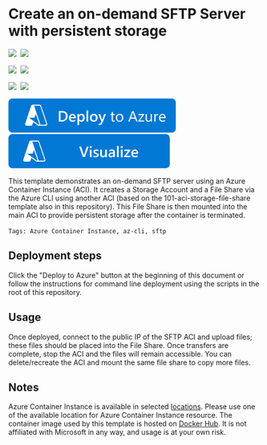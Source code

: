 # Create an on-demand SFTP Server with persistent storage

<IMG SRC="https://azurequickstartsservice.blob.core.windows.net/badges/201-aci-sftp-files/PublicLastTestDate.svg" />&nbsp;
<IMG SRC="https://azurequickstartsservice.blob.core.windows.net/badges/201-aci-sftp-files/PublicDeployment.svg" />&nbsp;

<IMG SRC="https://azurequickstartsservice.blob.core.windows.net/badges/201-aci-sftp-files/FairfaxLastTestDate.svg" />&nbsp;
<IMG SRC="https://azurequickstartsservice.blob.core.windows.net/badges/201-aci-sftp-files/FairfaxDeployment.svg" />&nbsp;

<IMG SRC="https://azurequickstartsservice.blob.core.windows.net/badges/201-aci-sftp-files/BestPracticeResult.svg" />&nbsp;
<IMG SRC="https://azurequickstartsservice.blob.core.windows.net/badges/201-aci-sftp-files/CredScanResult.svg" />&nbsp;

<a href="https://portal.azure.com/#create/Microsoft.Template/uri/https%3A%2F%2Fraw.githubusercontent.com%2FAzure%2Fazure-quickstart-templates%2Fmaster%2F201-aci-sftp-files%2Fazuredeploy.json" target="_blank">
    <img src="https://raw.githubusercontent.com/Azure/azure-quickstart-templates/master/1-CONTRIBUTION-GUIDE/images/deploytoazure.svg"/>
</a>
<a href="http://armviz.io/#/?load=https%3A%2F%2Fraw.githubusercontent.com%2FAzure%2Fazure-quickstart-templates%2Fmaster%2F201-sftp-files%2Fazuredeploy.json" target="_blank">
    <img src="https://raw.githubusercontent.com/Azure/azure-quickstart-templates/master/1-CONTRIBUTION-GUIDE/images/visualizebutton.svg"/>
</a>

This template demonstrates an on-demand SFTP server using an Azure Container Instance (ACI). It creates a Storage Account and a File Share via the Azure CLI using another ACI (based on the 101-aci-storage-file-share template also in this repository). This File Share is then mounted into the main ACI to provide persistent storage after the container is terminated.

`Tags: Azure Container Instance, az-cli, sftp`

## Deployment steps

Click the "Deploy to Azure" button at the beginning of this document or follow the instructions for command line deployment using the scripts in the root of this repository.

## Usage

Once deployed, connect to the public IP of the SFTP ACI and upload files; these files should be placed into the File Share. Once transfers are complete, stop the ACI and the files will remain accessible. You can delete/recreate the ACI and mount the same file share to copy more files.

## Notes

Azure Container Instance is available in selected [locations](https://docs.microsoft.com/en-us/azure/container-instances/container-instances-quotas#region-availability). Please use one of the available location for Azure Container Instance resource.
The container image used by this template is hosted on [Docker Hub](https://hub.docker.com/r/atmoz/sftp). It is not affiliated with Microsoft in any way, and usage is at your own risk.

